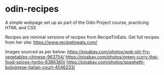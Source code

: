 # odin-recipes

A simple webpage set up as part of the Odin Project course, practicing HTML and CSS

Recipes are minimal versions of recipes from RecipeTinEats. Get full recipes from her site:
https://www.recipetineats.com/

Images sourced as per below:
https://pixabay.com/photos/wok-stir-fry-vegetables-chinese-963754/
https://pixabay.com/photos/green-curry-thai-food-spices-herbs-6386360/
https://pixabay.com/photos/spaghetti-bolognese-italian-court-4546233/